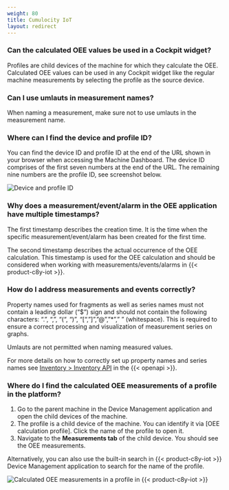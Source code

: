 ```yaml
---
weight: 80
title: Cumulocity IoT
layout: redirect
---
```


### Can the calculated OEE values be used in a Cockpit widget?

Profiles are child devices of the machine for which they calculate the OEE. Calculated OEE values can be used in any Cockpit widget like the regular machine measurements by selecting the profile as the source device.

### Can I use umlauts in measurement names?

When naming a measurement, make sure not to use umlauts in the measurement name.

### Where can I find the device and profile ID?

You can find the device ID and profile ID at the end of the URL shown in your browser when accessing the Machine Dashboard. The device ID comprises of the first seven numbers at the end of the URL. The remaining nine numbers are the profile ID, see screenshot below.

![Device and profile ID](/images/oee/faq/faq-device-id.png)

###  Why does a measurement/event/alarm in the OEE application have multiple timestamps?

The first timestamp describes the creation time. It is the time when the specific measurement/event/alarm has been created for the first time.

The second timestamp describes the actual occurrence of the OEE calculation. This timestamp is used for the OEE calculation and should be considered when working with measurements/events/alarms in {{< product-c8y-iot >}}.

### How do I address measurements and events correctly?

Property names used for fragments as well as series names must not contain a leading dollar (“$”) sign and should not contain the following characters: “.”, “,”, “(“, “)”, “[“,”]”,”@”,”*”,” ” (whitespace). This is required to ensure a correct processing and visualization of measurement series on graphs.

Umlauts are not permitted when naming measured values.

For more details on how to correctly set up property names and series names see [Inventory > Inventory API](https://{{<domain-c8y>}}/api/#tag/Inventory-API) in the {{< openapi >}}.

### Where do I find the calculated OEE measurements of a profile in the platform?

1. Go to the parent machine in the Device Management application and open the child devices of the machine.
2. The profile is a child device of the machine. You can identify it via <profile-name>[OEE calculation profile]. Click the name of the profile to open it.
3. Navigate to the **Measurements tab** of the child device. You should see the OEE measurements.

Alternatively, you can also use the built-in search in {{< product-c8y-iot >}} Device Management application to search for the name of the profile.

![Calculated OEE measurements in a profile in {{< product-c8y-iot >}}](/images/oee/faq/faq-calculated-oee-measurement.png)
